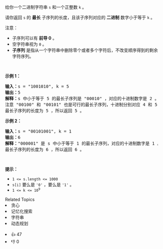 <p>给你一个二进制字符串&nbsp;<code>s</code>&nbsp;和一个正整数&nbsp;<code>k</code>&nbsp;。</p>

<p>请你返回 <code>s</code>&nbsp;的 <strong>最长</strong>&nbsp;子序列的长度，且该子序列对应的 <strong>二进制</strong>&nbsp;数字小于等于 <code>k</code>&nbsp;。</p>

<p>注意：</p>

<ul> 
 <li>子序列可以有 <strong>前导 0</strong>&nbsp;。</li> 
 <li>空字符串视为&nbsp;<code>0</code>&nbsp;。</li> 
 <li><strong>子序列</strong>&nbsp;是指从一个字符串中删除零个或者多个字符后，不改变顺序得到的剩余字符序列。</li> 
</ul>

<p>&nbsp;</p>

<p><strong>示例 1：</strong></p>

<pre>
<b>输入：</b>s = "1001010", k = 5
<b>输出：</b>5
<b>解释：</b>s 中小于等于 5 的最长子序列是 "00010" ，对应的十进制数字是 2 。
注意 "00100" 和 "00101" 也是可行的最长子序列，十进制分别对应 4 和 5 。
最长子序列的长度为 5 ，所以返回 5 。
</pre>

<p><strong>示例 2：</strong></p>

<pre>
<b>输入：</b>s = "00101001", k = 1
<b>输出：</b>6
<b>解释：</b>"000001" 是 s 中小于等于 1 的最长子序列，对应的十进制数字是 1 。
最长子序列的长度为 6 ，所以返回 6 。
</pre>

<p>&nbsp;</p>

<p><strong>提示：</strong></p>

<ul> 
 <li><code>1 &lt;= s.length &lt;= 1000</code></li> 
 <li><code>s[i]</code> 要么是&nbsp;<code>'0'</code>&nbsp;，要么是&nbsp;<code>'1'</code> 。</li> 
 <li><code>1 &lt;= k &lt;= 10<sup>9</sup></code></li> 
</ul>

<div><div>Related Topics</div><div><li>贪心</li><li>记忆化搜索</li><li>字符串</li><li>动态规划</li></div></div><br><div><li>👍 47</li><li>👎 0</li></div>